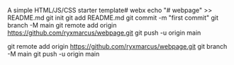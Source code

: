 A simple HTML/JS/CSS starter template# webx
echo "# webpage" >> README.md
git init
git add README.md
git commit -m "first commit"
git branch -M main
git remote add origin https://github.com/ryxmarcus/webpage.git
git push -u origin main

git remote add origin https://github.com/ryxmarcus/webpage.git
git branch -M main
git push -u origin main
